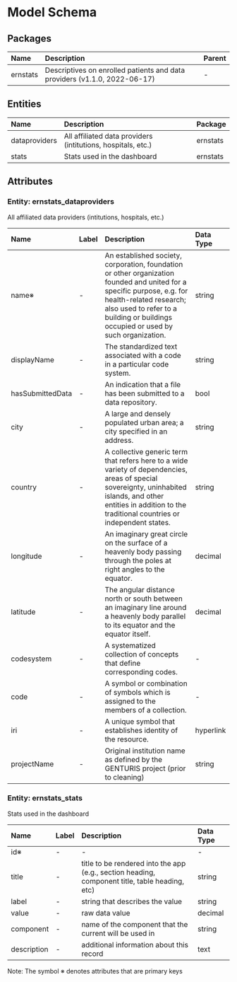 # Model Schema

## Packages

| Name | Description | Parent |
|:---- |:-----------|:------|
| ernstats | Descriptives on enrolled patients and data providers (v1.1.0, 2022-06-17) | - |

## Entities

| Name | Description | Package |
|:---- |:-----------|:-------|
| dataproviders | All affiliated data providers (intitutions, hospitals, etc.) | ernstats |
| stats | Stats used in the dashboard | ernstats |

## Attributes

### Entity: ernstats_dataproviders

All affiliated data providers (intitutions, hospitals, etc.)

| Name | Label | Description | Data Type |
|:---- |:-----|:-----------|:---------|
| name&#8251; | - | An established society, corporation, foundation or other organization founded and united for a specific purpose, e.g. for health-related research; also used to refer to a building or buildings occupied or used by such organization. | string |
| displayName | - | The standardized text associated with a code in a particular code system. | string |
| hasSubmittedData | - | An indication that a file has been submitted to a data repository. | bool |
| city | - | A large and densely populated urban area; a city specified in an address. | string |
| country | - | A collective generic term that refers here to a wide variety of dependencies, areas of special sovereignty, uninhabited islands, and other entities in addition to the traditional countries or independent states. | string |
| longitude | - | An imaginary great circle on the surface of a heavenly body passing through the poles at right angles to the equator. | decimal |
| latitude | - | The angular distance north or south between an imaginary line around a heavenly body parallel to its equator and the equator itself. | decimal |
| codesystem | - | A systematized collection of concepts that define corresponding codes. | - |
| code | - | A symbol or combination of symbols which is assigned to the members of a collection. | - |
| iri | - | A unique symbol that establishes identity of the resource. | hyperlink |
| projectName | - | Original institution name as defined by the GENTURIS project (prior to cleaning) | string |

### Entity: ernstats_stats

Stats used in the dashboard

| Name | Label | Description | Data Type |
|:---- |:-----|:-----------|:---------|
| id&#8251; | - | - | - |
| title | - | title to be rendered into the app (e.g., section heading, component title, table heading, etc) | string |
| label | - | string that describes the value | string |
| value | - | raw data value | decimal |
| component | - | name of the component that the current will be used in | string |
| description | - | additional information about this record | text |

Note: The symbol &#8251; denotes attributes that are primary keys

